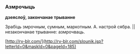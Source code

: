### Азмрочыць
**дзеяслоў, закончанае трыванне**

Зрабіць змрочным, сумным, маркотным. А. настрой сябра. || незакончанае трыванне: азмрочваць.

<a rel="author">[http://rv-blr.com/](http://rv-blr.com/slounik.jsp?letterId=0&maskId=0&pageId=185)</a>
